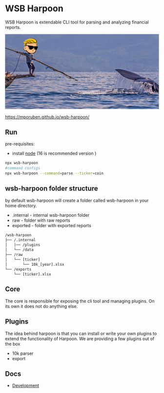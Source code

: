 # WSB Harpoon
WSB Harpoon is extendable CLI tool for parsing and analyzing financial reports.

![title image](docs/assets/title.png)

https://mporuben.github.io/wsb-harpoon/

## Run
pre-requisites:
- install [node](https://nodejs.org/en) (16 is recommended version )
```bash
npx wsb-harpoon 
#command configs
npx wsb-harpoon --command=parse --ticker=coin 
```


## wsb-harpoon folder structure 
by default wsb-harpoon will create a folder called wsb-harpoon in your home directory.

- .internal - internal wsb-harpoon folder
- raw - folder with raw reports
- exported - folder with exported reports

```
/wsb-harpoon
├── /.internal
│   |── /plugins  
│   └── /data
├── /raw
│   └── [ticker]
│       └── 10k_[year].xlsx
└── /exports
    └── [ticker].xlsx
 ```

## Core
The core is responsible for exposing the cli tool and managing plugins.
On its own it does not do anything else. 

## Plugins
The idea behind harpoon is that you can install or write your own plugins to extend the functionality of Harpoon.
We are providing a few plugins out of the box
- 10k parser
- export 




## Docs
- [Development](./docs/development/README.md)

